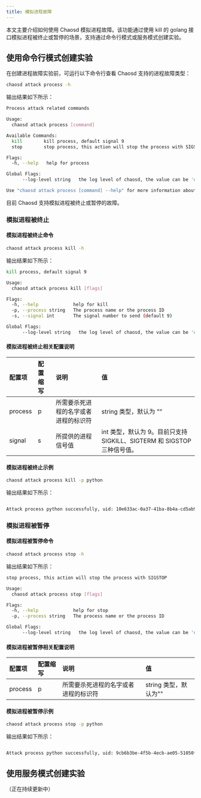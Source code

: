 ```yaml
---
title: 模拟进程故障
---
```


本文主要介绍如何使用 Chaosd 模拟进程故障。该功能通过使用 kill 的 golang 接口模拟进程被终止或暂停的场景，支持通过命令行模式或服务模式创建实验。

## 使用命令行模式创建实验

在创建进程故障实验前，可运行以下命令行查看 Chaosd 支持的进程故障类型：

```bash
chaosd attack process -h
```

输出结果如下所示：

```bash
Process attack related commands

Usage:
  chaosd attack process [command]

Available Commands:
  kill        kill process, default signal 9
  stop        stop process, this action will stop the process with SIGSTOP

Flags:
  -h, --help   help for process

Global Flags:
      --log-level string   the log level of chaosd, the value can be 'debug', 'info', 'warn' and 'error'

Use "chaosd attack process [command] --help" for more information about a command.
```

目前 Chaosd 支持模拟进程被终止或暂停的故障。

### 模拟进程被终止

#### 模拟进程被终止命令

```bash
chaosd attack process kill -h
```

输出结果如下所示：

```bash
kill process, default signal 9

Usage:
  chaosd attack process kill [flags]

Flags:
  -h, --help             help for kill
  -p, --process string   The process name or the process ID
  -s, --signal int       The signal number to send (default 9)

Global Flags:
      --log-level string   the log level of chaosd, the value can be 'debug', 'info', 'warn' and 'error'
```

#### 模拟进程被终止相关配置说明

| 配置项  | 配置缩写 | 说明                                 | 值                                                                      |
| :------ | :------- | :----------------------------------- | :---------------------------------------------------------------------- |
| process | p        | 所需要杀死进程的名字或者进程的标识符 | string 类型，默认为 ""                                                  |
| signal  | s        | 所提供的进程信号值                   | int 类型，默认为 9。目前只支持 SIGKILL、SIGTERM 和 SIGSTOP 三种信号值。 |

#### 模拟进程被终止示例

```bash
chaosd attack process kill -p python
```

输出结果如下所示：

```bash

Attack process python successfully, uid: 10e633ac-0a37-41ba-8b4a-cd5ab92099f9
```

### 模拟进程被暂停

#### 模拟进程被暂停命令

```bash
chaosd attack process stop -h
```

输出结果如下所示：

```bash
stop process, this action will stop the process with SIGSTOP

Usage:
  chaosd attack process stop [flags]

Flags:
  -h, --help             help for stop
  -p, --process string   The process name or the process ID

Global Flags:
      --log-level string   the log level of chaosd, the value can be 'debug', 'info', 'warn' and 'error'
```

#### 模拟进程被暂停相关配置说明

| 配置项  | 配置缩写 | 说明                                 | 值                    |
| :------ | :------- | :----------------------------------- | :-------------------- |
| process | p        | 所需要杀死进程的名字或者进程的标识符 | string 类型，默认为"" |

#### 模拟进程被暂停示例

```bash
chaosd attack process stop -p python
```

输出结果如下所示：

```bash

Attack process python successfully, uid: 9cb6b3be-4f5b-4ecb-ae05-51050fcd0010
```

## 使用服务模式创建实验

（正在持续更新中）
